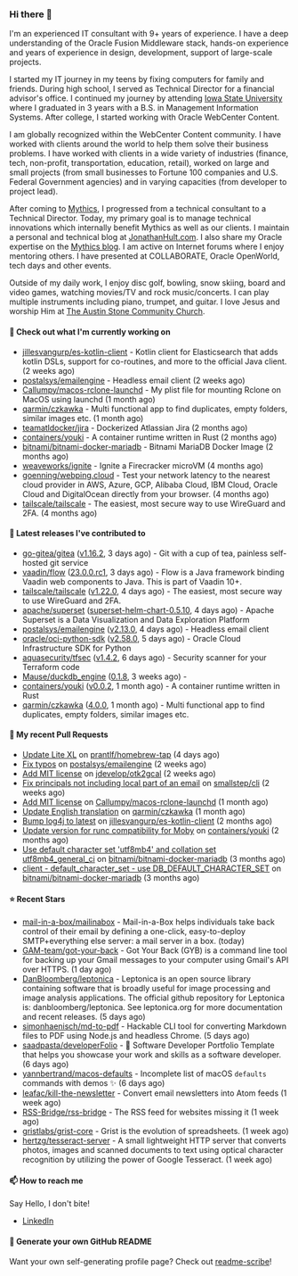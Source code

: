 ### Hi there 👋

I'm an experienced IT consultant with 9+ years of experience. I have a deep understanding of the Oracle Fusion Middleware stack, hands-on experience and years of experience in design, development, support of large-scale projects.

I started my IT journey in my teens by fixing computers for family and friends. During high school, I served as Technical Director for a financial advisor's office. I continued my journey by attending [Iowa State University](iastate.edu) where I graduated in 3 years with a B.S. in Management Information Systems. After college, I started working with Oracle WebCenter Content.

I am globally recognized within the WebCenter Content community. I have worked with clients around the world to help them solve their business problems. I have worked with clients in a wide variety of industries (finance, tech, non-profit, transportation, education, retail), worked on large and small projects (from small businesses to Fortune 100 companies and U.S. Federal Government agencies) and in varying capacities (from developer to project lead).

After coming to [Mythics](https://www.mythics.com/), I progressed from a technical consultant to a Technical Director. Today, my primary goal is to manage technical innovations which internally benefit Mythics as well as our clients. I maintain a personal and technical blog at [JonathanHult.com](https://jonathanhult.com). I also share my Oracle expertise on the [Mythics blog](https://www.mythics.com/about/blog/). I am active on Internet forums where I enjoy mentoring others. I have presented at COLLABORATE, Oracle OpenWorld, tech days and other events.

Outside of my daily work, I enjoy disc golf, bowling, snow skiing, board and video games, watching movies/TV and rock music/concerts. I can play multiple instruments including piano, trumpet, and guitar. I love Jesus and worship Him at [The Austin Stone Community Church](https://austinstone.org/).

#### 👷 Check out what I'm currently working on

- [jillesvangurp/es-kotlin-client](https://github.com/jillesvangurp/es-kotlin-client) - Kotlin client for Elasticsearch that adds kotlin DSLs, support for co-routines, and more to the official Java client. (2 weeks ago)
- [postalsys/emailengine](https://github.com/postalsys/emailengine) - Headless email client (2 weeks ago)
- [Callumpy/macos-rclone-launchd](https://github.com/Callumpy/macos-rclone-launchd) - My plist file for mounting Rclone on MacOS using launchd (1 month ago)
- [qarmin/czkawka](https://github.com/qarmin/czkawka) - Multi functional app to find duplicates, empty folders, similar images etc. (1 month ago)
- [teamatldocker/jira](https://github.com/teamatldocker/jira) - Dockerized Atlassian Jira (2 months ago)
- [containers/youki](https://github.com/containers/youki) - A container runtime written in Rust (2 months ago)
- [bitnami/bitnami-docker-mariadb](https://github.com/bitnami/bitnami-docker-mariadb) - Bitnami MariaDB Docker Image (2 months ago)
- [weaveworks/ignite](https://github.com/weaveworks/ignite) - Ignite a Firecracker microVM (4 months ago)
- [goenning/webping.cloud](https://github.com/goenning/webping.cloud) - Test your network latency to the nearest cloud provider in AWS, Azure, GCP, Alibaba Cloud, IBM Cloud, Oracle Cloud and DigitalOcean directly from your browser. (4 months ago)
- [tailscale/tailscale](https://github.com/tailscale/tailscale) - The easiest, most secure way to use WireGuard and 2FA. (4 months ago)

#### 🔭 Latest releases I've contributed to

- [go-gitea/gitea](https://github.com/go-gitea/gitea) ([v1.16.2](https://github.com/go-gitea/gitea/releases/tag/v1.16.2), 3 days ago) - Git with a cup of tea, painless self-hosted git service
- [vaadin/flow](https://github.com/vaadin/flow) ([23.0.0.rc1](https://github.com/vaadin/flow/releases/tag/23.0.0.rc1), 3 days ago) - Flow is a Java framework binding Vaadin web components to Java. This is part of Vaadin 10&#43;.
- [tailscale/tailscale](https://github.com/tailscale/tailscale) ([v1.22.0](https://github.com/tailscale/tailscale/releases/tag/v1.22.0), 4 days ago) - The easiest, most secure way to use WireGuard and 2FA.
- [apache/superset](https://github.com/apache/superset) ([superset-helm-chart-0.5.10](https://github.com/apache/superset/releases/tag/superset-helm-chart-0.5.10), 4 days ago) - Apache Superset is a Data Visualization and Data Exploration Platform
- [postalsys/emailengine](https://github.com/postalsys/emailengine) ([v2.13.0](https://github.com/postalsys/emailengine/releases/tag/v2.13.0), 4 days ago) - Headless email client
- [oracle/oci-python-sdk](https://github.com/oracle/oci-python-sdk) ([v2.58.0](https://github.com/oracle/oci-python-sdk/releases/tag/v2.58.0), 5 days ago) - Oracle Cloud Infrastructure SDK for Python
- [aquasecurity/tfsec](https://github.com/aquasecurity/tfsec) ([v1.4.2](https://github.com/aquasecurity/tfsec/releases/tag/v1.4.2), 6 days ago) - Security scanner for your Terraform code
- [Mause/duckdb_engine](https://github.com/Mause/duckdb_engine) ([0.1.8](https://github.com/Mause/duckdb_engine/releases/tag/0.1.8), 3 weeks ago) - 
- [containers/youki](https://github.com/containers/youki) ([v0.0.2](https://github.com/containers/youki/releases/tag/v0.0.2), 1 month ago) - A container runtime written in Rust
- [qarmin/czkawka](https://github.com/qarmin/czkawka) ([4.0.0](https://github.com/qarmin/czkawka/releases/tag/4.0.0), 1 month ago) - Multi functional app to find duplicates, empty folders, similar images etc.

#### 🔨 My recent Pull Requests

- [Update Lite XL](https://github.com/prantlf/homebrew-tap/pull/1) on [prantlf/homebrew-tap](https://github.com/prantlf/homebrew-tap) (4 days ago)
- [Fix typos](https://github.com/postalsys/emailengine/pull/112) on [postalsys/emailengine](https://github.com/postalsys/emailengine) (2 weeks ago)
- [Add MIT license](https://github.com/jdevelop/otk2gcal/pull/1) on [jdevelop/otk2gcal](https://github.com/jdevelop/otk2gcal) (2 weeks ago)
- [Fix principals not including local part of an email](https://github.com/smallstep/cli/pull/635) on [smallstep/cli](https://github.com/smallstep/cli) (2 weeks ago)
- [Add MIT license](https://github.com/Callumpy/macos-rclone-launchd/pull/1) on [Callumpy/macos-rclone-launchd](https://github.com/Callumpy/macos-rclone-launchd) (1 month ago)
- [Update English translation](https://github.com/qarmin/czkawka/pull/585) on [qarmin/czkawka](https://github.com/qarmin/czkawka) (1 month ago)
- [Bump log4j to latest](https://github.com/jillesvangurp/es-kotlin-client/pull/76) on [jillesvangurp/es-kotlin-client](https://github.com/jillesvangurp/es-kotlin-client) (2 months ago)
- [Update version for runc compatibility for Moby](https://github.com/containers/youki/pull/530) on [containers/youki](https://github.com/containers/youki) (2 months ago)
- [Use default character set &#39;utf8mb4&#39; and collation set utf8mb4_general_ci](https://github.com/bitnami/bitnami-docker-mariadb/pull/255) on [bitnami/bitnami-docker-mariadb](https://github.com/bitnami/bitnami-docker-mariadb) (3 months ago)
- [client - default_character_set - use DB_DEFAULT_CHARACTER_SET](https://github.com/bitnami/bitnami-docker-mariadb/pull/254) on [bitnami/bitnami-docker-mariadb](https://github.com/bitnami/bitnami-docker-mariadb) (3 months ago)

#### ⭐ Recent Stars

- [mail-in-a-box/mailinabox](https://github.com/mail-in-a-box/mailinabox) - Mail-in-a-Box helps individuals take back control of their email by defining a one-click, easy-to-deploy SMTP&#43;everything else server: a mail server in a box. (today)
- [GAM-team/got-your-back](https://github.com/GAM-team/got-your-back) - Got Your Back (GYB) is a command line tool for backing up your Gmail messages to your computer using Gmail&#39;s API over HTTPS. (1 day ago)
- [DanBloomberg/leptonica](https://github.com/DanBloomberg/leptonica) - Leptonica is an open source library containing software that is broadly useful for image processing and image analysis applications. The official github repository for Leptonica is: danbloomberg/leptonica.  See leptonica.org for more documentation and recent releases. (5 days ago)
- [simonhaenisch/md-to-pdf](https://github.com/simonhaenisch/md-to-pdf) - Hackable CLI tool for converting Markdown files to PDF using Node.js and headless Chrome. (5 days ago)
- [saadpasta/developerFolio](https://github.com/saadpasta/developerFolio) - 🚀 Software Developer Portfolio Template that helps you showcase your work and skills as a software developer. (6 days ago)
- [yannbertrand/macos-defaults](https://github.com/yannbertrand/macos-defaults) - Incomplete list of macOS `defaults` commands with demos ✨ (6 days ago)
- [leafac/kill-the-newsletter](https://github.com/leafac/kill-the-newsletter) - Convert email newsletters into Atom feeds (1 week ago)
- [RSS-Bridge/rss-bridge](https://github.com/RSS-Bridge/rss-bridge) - The RSS feed for websites missing it (1 week ago)
- [gristlabs/grist-core](https://github.com/gristlabs/grist-core) -  Grist is the evolution of spreadsheets.  (1 week ago)
- [hertzg/tesseract-server](https://github.com/hertzg/tesseract-server) - A small lightweight HTTP server that converts photos, images and scanned documents to text using optical character recognition by utilizing the power of Google Tesseract. (1 week ago)

#### 📫 How to reach me

Say Hello, I don't bite!

- [LinkedIn](https://www.linkedin.com/in/jonathanhult)

#### 📖 Generate your own GitHub README

Want your own self-generating profile page? Check out [readme-scribe](https://github.com/muesli/readme-scribe)!
